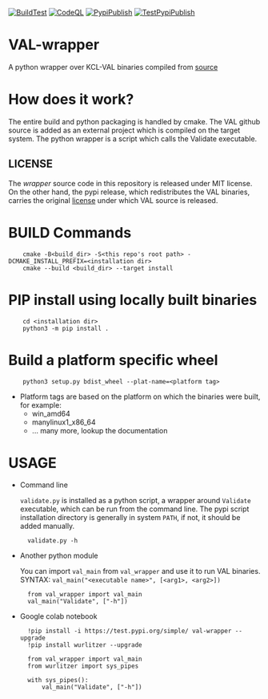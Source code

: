 [![BuildTest](https://github.com/anubhav-cs/VAL-wrapper/actions/workflows/build_test.yml/badge.svg)](https://github.com/anubhav-cs/VAL-wrapper/actions/workflows/build_test.yml) 
[![CodeQL](https://github.com/anubhav-cs/VAL-wrapper/actions/workflows/codeql-analysis.yml/badge.svg)](https://github.com/anubhav-cs/VAL-wrapper/actions/workflows/codeql-analysis.yml)
[![PypiPublish](https://github.com/anubhav-cs/VAL-wrapper/actions/workflows/pypi_publish.yml/badge.svg)](https://github.com/anubhav-cs/VAL-wrapper/actions/workflows/pypi_publish.yml)
[![TestPypiPublish](https://github.com/anubhav-cs/VAL-wrapper/actions/workflows/testpypi_publish.yml/badge.svg)](https://github.com/anubhav-cs/VAL-wrapper/actions/workflows/testpypi_publish.yml)

# VAL-wrapper
A python wrapper over KCL-VAL binaries compiled from [source](https://github.com/KCL-Planning/VAL)

How does it work?
=================

The entire build and python packaging is handled by cmake. The VAL github source is added as an external project which is compiled on the target system. The python wrapper is a script which calls the Validate executable.

LICENSE
-------
The *wrapper* source code in this repository is released under MIT license. On the other hand, the pypi release, which redistributes the VAL binaries, carries the original [license](https://github.com/KCL-Planning/VAL/blob/3c7a1f330bdab0ba28a4762bb45c3f06c27fb6d4/LICENSE) under which VAL source is released.

# BUILD Commands

        cmake -B<build_dir> -S<this repo's root path> -DCMAKE_INSTALL_PREFIX=<installation dir>
        cmake --build <build_dir> --target install

# PIP install using locally built binaries

        cd <installation dir>
        python3 -m pip install .

# Build a platform specific wheel
        python3 setup.py bdist_wheel --plat-name=<platform tag>

  - Platform tags are based on the platform on which the binaries were built, for example:
    - win_amd64
    - manylinux1_x86_64
    - ... many more, lookup the documentation

# USAGE

- Command line 

    `validate.py` is installed as a python script, a wrapper around `Validate` executable, which can be run from the command line. The pypi script installation directory is generally in system `PATH`, if not, it should be added manually.

        validate.py -h

- Another python module

    You can import `val_main` from `val_wrapper` and use it to run VAL binaries. SYNTAX: `val_main("<executable name>", [<arg1>, <arg2>])`

        from val_wrapper import val_main
        val_main("Validate", ["-h"])

- Google colab notebook

        !pip install -i https://test.pypi.org/simple/ val-wrapper --upgrade
        !pip install wurlitzer --upgrade

        from val_wrapper import val_main
        from wurlitzer import sys_pipes

        with sys_pipes():
            val_main("Validate", ["-h"])